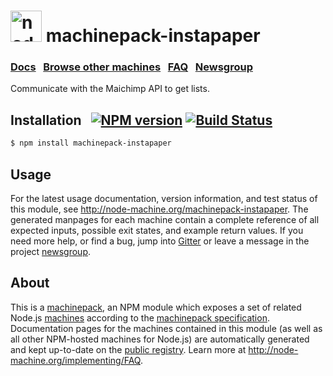<h1>
  <a href="http://node-machine.org" title="Node-Machine public registry"><img alt="node-machine logo" title="Node-Machine Project" src="http://node-machine.org/images/machine-anthropomorph-for-white-bg.png" width="50" /></a>
  machinepack-instapaper
</h1>

### [Docs](http://node-machine.org/machinepack-instapaper) &nbsp; [Browse other machines](http://node-machine.org/machinepacks) &nbsp;  [FAQ](http://node-machine.org/implementing/FAQ)  &nbsp;  [Newsgroup](https://groups.google.com/forum/?hl=en#!forum/node-machine)

Communicate with the Maichimp API to get lists.


## Installation &nbsp; [![NPM version](https://badge.fury.io/js/machinepack-instapaper.svg)](http://badge.fury.io/js/machinepack-instapaper) [![Build Status](https://travis-ci.org/jeffjewiss/machinepack-instapaper.png?branch=master)](https://travis-ci.org/jeffjewiss/machinepack-instapaper)

```sh
$ npm install machinepack-instapaper
```

## Usage

For the latest usage documentation, version information, and test status of this module, see <a href="http://node-machine.org/machinepack-instapaper" title="">http://node-machine.org/machinepack-instapaper</a>.  The generated manpages for each machine contain a complete reference of all expected inputs, possible exit states, and example return values.  If you need more help, or find a bug, jump into [Gitter](https://gitter.im/node-machine/general) or leave a message in the project [newsgroup](https://groups.google.com/forum/?hl=en#!forum/node-machine).

## About

This is a [machinepack](http://node-machine.org/machinepacks), an NPM module which exposes a set of related Node.js [machines](http://node-machine.org/spec/machine) according to the [machinepack specification](http://node-machine.org/spec/machinepack).
Documentation pages for the machines contained in this module (as well as all other NPM-hosted machines for Node.js) are automatically generated and kept up-to-date on the <a href="http://node-machine.org" title="Public machine registry for Node.js">public registry</a>.
Learn more at <a href="http://node-machine.org/implementing/FAQ" title="Machine Project FAQ (for implementors)">http://node-machine.org/implementing/FAQ</a>.

